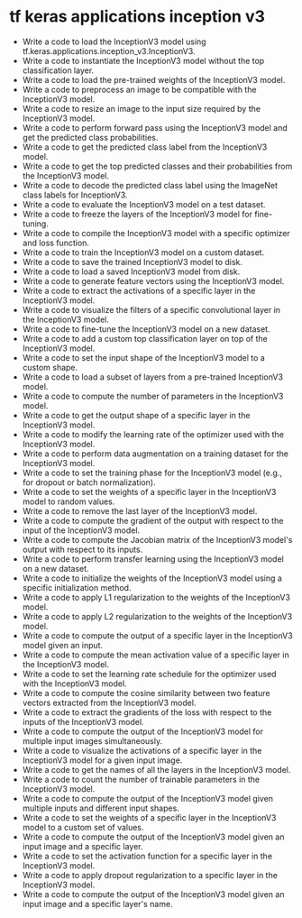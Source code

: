 # tf keras applications inception v3

- Write a code to load the InceptionV3 model using tf.keras.applications.inception_v3.InceptionV3.
- Write a code to instantiate the InceptionV3 model without the top classification layer.
- Write a code to load the pre-trained weights of the InceptionV3 model.
- Write a code to preprocess an image to be compatible with the InceptionV3 model.
- Write a code to resize an image to the input size required by the InceptionV3 model.
- Write a code to perform forward pass using the InceptionV3 model and get the predicted class probabilities.
- Write a code to get the predicted class label from the InceptionV3 model.
- Write a code to get the top predicted classes and their probabilities from the InceptionV3 model.
- Write a code to decode the predicted class label using the ImageNet class labels for InceptionV3.
- Write a code to evaluate the InceptionV3 model on a test dataset.
- Write a code to freeze the layers of the InceptionV3 model for fine-tuning.
- Write a code to compile the InceptionV3 model with a specific optimizer and loss function.
- Write a code to train the InceptionV3 model on a custom dataset.
- Write a code to save the trained InceptionV3 model to disk.
- Write a code to load a saved InceptionV3 model from disk.
- Write a code to generate feature vectors using the InceptionV3 model.
- Write a code to extract the activations of a specific layer in the InceptionV3 model.
- Write a code to visualize the filters of a specific convolutional layer in the InceptionV3 model.
- Write a code to fine-tune the InceptionV3 model on a new dataset.
- Write a code to add a custom top classification layer on top of the InceptionV3 model.
- Write a code to set the input shape of the InceptionV3 model to a custom shape.
- Write a code to load a subset of layers from a pre-trained InceptionV3 model.
- Write a code to compute the number of parameters in the InceptionV3 model.
- Write a code to get the output shape of a specific layer in the InceptionV3 model.
- Write a code to modify the learning rate of the optimizer used with the InceptionV3 model.
- Write a code to perform data augmentation on a training dataset for the InceptionV3 model.
- Write a code to set the training phase for the InceptionV3 model (e.g., for dropout or batch normalization).
- Write a code to set the weights of a specific layer in the InceptionV3 model to random values.
- Write a code to remove the last layer of the InceptionV3 model.
- Write a code to compute the gradient of the output with respect to the input of the InceptionV3 model.
- Write a code to compute the Jacobian matrix of the InceptionV3 model's output with respect to its inputs.
- Write a code to perform transfer learning using the InceptionV3 model on a new dataset.
- Write a code to initialize the weights of the InceptionV3 model using a specific initialization method.
- Write a code to apply L1 regularization to the weights of the InceptionV3 model.
- Write a code to apply L2 regularization to the weights of the InceptionV3 model.
- Write a code to compute the output of a specific layer in the InceptionV3 model given an input.
- Write a code to compute the mean activation value of a specific layer in the InceptionV3 model.
- Write a code to set the learning rate schedule for the optimizer used with the InceptionV3 model.
- Write a code to compute the cosine similarity between two feature vectors extracted from the InceptionV3 model.
- Write a code to extract the gradients of the loss with respect to the inputs of the InceptionV3 model.
- Write a code to compute the output of the InceptionV3 model for multiple input images simultaneously.
- Write a code to visualize the activations of a specific layer in the InceptionV3 model for a given input image.
- Write a code to get the names of all the layers in the InceptionV3 model.
- Write a code to count the number of trainable parameters in the InceptionV3 model.
- Write a code to compute the output of the InceptionV3 model given multiple inputs and different input shapes.
- Write a code to set the weights of a specific layer in the InceptionV3 model to a custom set of values.
- Write a code to compute the output of the InceptionV3 model given an input image and a specific layer.
- Write a code to set the activation function for a specific layer in the InceptionV3 model.
- Write a code to apply dropout regularization to a specific layer in the InceptionV3 model.
- Write a code to compute the output of the InceptionV3 model given an input image and a specific layer's name.